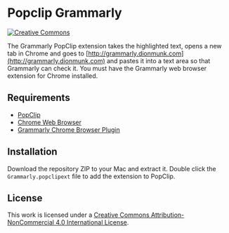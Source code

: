# Popclip Grammarly

[![Creative Commons](https://flat.badgen.net/badge/license/CC-BY-NC-4.0/orange)](https://creativecommons.org/licenses/by-nc/4.0/)

The Grammarly PopClip extension takes the highlighted text, opens a new tab in Chrome and goes to [http://grammarly.dionmunk.com](http://grammarly.dionmunk.com) and pastes it into a text area so that Grammarly can check it. You must have the Grammarly web browser extension for Chrome installed.

## Requirements
- [PopClip](https://pilotmoon.com/popclip/)
- [Chrome Web Browser](https://www.google.com/chrome/)
- [Grammarly Chrome Browser Plugin](http://grammarly.com)

## Installation
Download the repository ZIP to your Mac and extract it. Double click the `Grammarly.popclipext` file to add the extension to PopClip.

## License
This work is licensed under a [Creative Commons Attribution-NonCommercial 4.0 International License](https://creativecommons.org/licenses/by-nc/4.0/).
